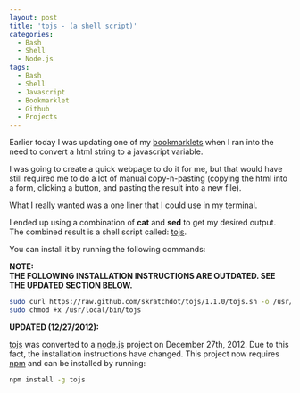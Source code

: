 ```yaml
---
layout: post
title: 'tojs - (a shell script)'
categories:
  - Bash
  - Shell
  - Node.js
tags:
  - Bash
  - Shell
  - Javascript
  - Bookmarklet
  - Github
  - Projects
---
```


Earlier today I was updating one of my
[bookmarklets](http://projects.skratchdot.com/domFormat/bookmarklet/index.html)
when I ran into the need to convert a html string to a javascript variable.

I was going to create a quick webpage to do it for me, but that would have still required me
to do a lot of manual copy-n-pasting (copying the html into a form, clicking a button, and pasting the
result into a new file).

What I really wanted was a one liner that I could use in my terminal.

I ended up using a combination of **cat** and **sed** to get my desired output. The combined result
is a shell script called: [tojs](https://github.com/skratchdot/tojs/).

You can install it by running the following commands:

**NOTE:  
THE FOLLOWING INSTALLATION INSTRUCTIONS ARE OUTDATED. SEE THE UPDATED SECTION BELOW.**

```bash
sudo curl https://raw.github.com/skratchdot/tojs/1.1.0/tojs.sh -o /usr/local/bin/tojs
sudo chmod +x /usr/local/bin/tojs
```

**UPDATED (12/27/2012):**

[tojs](https://github.com/skratchdot/tojs/) was converted to a [node.js](http://nodejs.org/) project
on December 27th, 2012. Due to this fact, the installation instructions have changed. This project
now requires [npm](https://npmjs.org/) and can be installed by running:

```bash
npm install -g tojs
```

